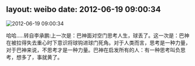 layout: weibo
date: 2012-06-19 09:00:34
---
<meta name="referrer" content="no-referrer" />

<img src="/images/favicon.ico" style="float: left;"/>2012-06-19 09:00:34

哈哈.....转自李承鹏:上一次是：巴神面对空门思考人生，球丢了。这一次是：巴神在被拉得失去重心时下意识将球钩进球门死角。对于人类而言，思考是一种力量，对于巴神来说，不思考才是一种力量。巴神在启发所有的人：有一种思考叫负思考，想多了，事就黄了。

